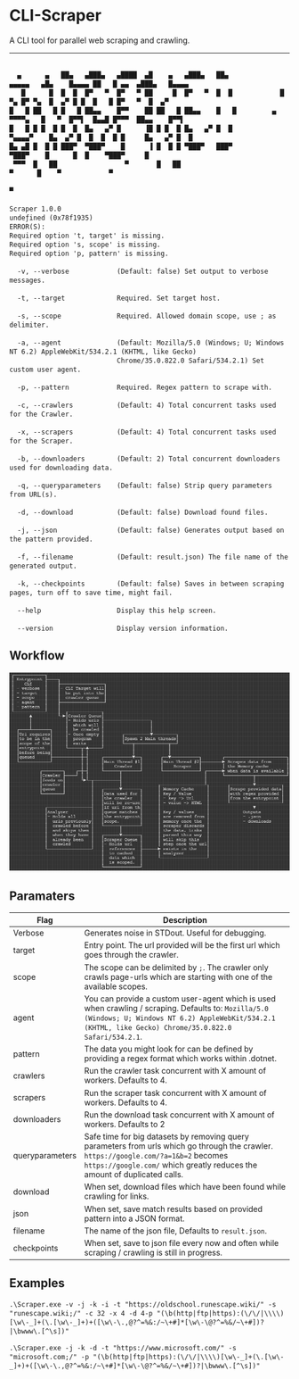 ﻿# CLI-Scraper

A CLI tool for parallel web scraping and crawling.

---
```

  ▄      ▄   ██▄   ▄███▄   ▄████  ▄█    ▄   ▄███▄   ██▄              ▄▄▄▄▄   ▄█▄    █▄▄▄▄ ██   █ ▄▄  ▄███▄   █▄▄▄▄
   █      █  █  █  █▀   ▀  █▀   ▀ ██     █  █▀   ▀  █  █            █     ▀▄ █▀ ▀▄  █  ▄▀ █ █  █   █ █▀   ▀  █  ▄▀
█   █ ██   █ █   █ ██▄▄    █▀▀    ██ ██   █ ██▄▄    █   █         ▄  ▀▀▀▀▄   █   ▀  █▀▀▌  █▄▄█ █▀▀▀  ██▄▄    █▀▀▌
█   █ █ █  █ █  █  █▄   ▄▀ █      ▐█ █ █  █ █▄   ▄▀ █  █           ▀▄▄▄▄▀    █▄  ▄▀ █  █  █  █ █     █▄   ▄▀ █  █
█▄ ▄█ █  █ █ ███▀  ▀███▀    █      ▐ █  █ █ ▀███▀   ███▀                     ▀███▀    █      █  █    ▀███▀     █
 ▀▀▀  █   ██                 ▀       █   ██                                          ▀      █    ▀            ▀
                                                                                           ▀

Scraper 1.0.0
undeƒined (0x78f1935)
ERROR(S):
Required option 't, target' is missing.
Required option 's, scope' is missing.
Required option 'p, pattern' is missing.

  -v, --verbose            (Default: false) Set output to verbose messages.

  -t, --target             Required. Set target host.

  -s, --scope              Required. Allowed domain scope, use ; as delimiter.

  -a, --agent              (Default: Mozilla/5.0 (Windows; U; Windows NT 6.2) AppleWebKit/534.2.1 (KHTML, like Gecko)
                           Chrome/35.0.822.0 Safari/534.2.1) Set custom user agent.

  -p, --pattern            Required. Regex pattern to scrape with.

  -c, --crawlers           (Default: 4) Total concurrent tasks used for the Crawler.

  -x, --scrapers           (Default: 4) Total concurrent tasks used for the Scraper.

  -b, --downloaders        (Default: 2) Total concurrent downloaders used for downloading data.

  -q, --queryparameters    (Default: false) Strip query parameters from URL(s).

  -d, --download           (Default: false) Download found files.

  -j, --json               (Default: false) Generates output based on the pattern provided.

  -f, --filename           (Default: result.json) The file name of the generated output.

  -k, --checkpoints        (Default: false) Saves in between scraping pages, turn off to save time, might fail.

  --help                   Display this help screen.

  --version                Display version information.
```

## Workflow
![Flow](./.github/docs/schema.png)

## Paramaters

| Flag            	| Description                                                                                                                                                                                                       	|
|-----------------	|-------------------------------------------------------------------------------------------------------------------------------------------------------------------------------------------------------------------	|
| Verbose         	| Generates noise in STDout. Useful for debugging.                                                                                                                                                                  	|
| target          	| Entry point. The url provided will be the first url which goes through the crawler.                                                                                                                               	|
| scope           	| The scope can be delimited by `;`. The crawler only crawls page-urls which are starting with one of the available scopes.                                                                                         	|
| agent           	| You can provide a custom user-agent which is used when crawling / scraping. Defaults to: `Mozilla/5.0 (Windows; U; Windows NT 6.2) AppleWebKit/534.2.1 (KHTML, like Gecko) Chrome/35.0.822.0 Safari/534.2.1`.     	|
| pattern         	| The data you might look for can be defined by providing a regex format which works within .dotnet.                                                                                                                	|
| crawlers        	| Run the crawler task concurrent with X amount of workers. Defaults to 4.                                                                                                                                          	|
| scrapers        	| Run the scraper task concurrent with X amount of workers. Defaults to 4.                                                                                                                                          	|
| downloaders     	| Run the download task concurrent with X amount of workers. Defaults to 2                                                                                                                                          	|
| queryparameters 	| Safe time for big datasets by removing query parameters from urls which go through the crawler. `https://google.com/?a=1&b=2` becomes `https://google.com/` which greatly reduces the amount of duplicated calls. 	|
| download        	| When set, download files which have been found while crawling for links.                                                                                                                                          	|
| json            	| When set, save match results based on provided pattern into a JSON format.                                                                                                                                        	|
| filename        	| The name of the json file, Defaults to `result.json`.                                                                                                                                                             	|
| checkpoints     	| When set, save to json file every now and often while scraping / crawling is still in progress.                                                                                                                   	|

## Examples

```
.\Scraper.exe -v -j -k -i -t "https://oldschool.runescape.wiki/" -s "runescape.wiki;/" -c 32 -x 4 -d 4-p "(\b(http|ftp|https):(\/\/|\\\\)[\w\-_]+(\.[\w\-_]+)+([\w\-\.,@?^=%&:/~\+#]*[\w\-\@?^=%&/~\+#])?|\bwww\.[^\s])"
```

```
.\Scraper.exe -j -k -d -t "https://www.microsoft.com/" -s "microsoft.com;/" -p "(\b(http|ftp|https):(\/\/|\\\\)[\w\-_]+(\.[\w\-_]+)+([\w\-\.,@?^=%&:/~\+#]*[\w\-\@?^=%&/~\+#])?|\bwww\.[^\s])"
```
